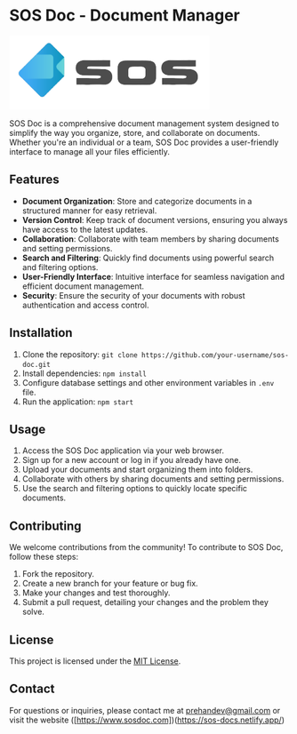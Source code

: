 # SOS Doc - Document Manager

![SOS Doc Logo](src/Logo/Sos.png)

SOS Doc is a comprehensive document management system designed to simplify the way you organize, store, and collaborate on documents. Whether you're an individual or a team, SOS Doc provides a user-friendly interface to manage all your files efficiently.

## Features

- **Document Organization**: Store and categorize documents in a structured manner for easy retrieval.
- **Version Control**: Keep track of document versions, ensuring you always have access to the latest updates.
- **Collaboration**: Collaborate with team members by sharing documents and setting permissions.
- **Search and Filtering**: Quickly find documents using powerful search and filtering options.
- **User-Friendly Interface**: Intuitive interface for seamless navigation and efficient document management.
- **Security**: Ensure the security of your documents with robust authentication and access control.

## Installation

1. Clone the repository: `git clone https://github.com/your-username/sos-doc.git`
2. Install dependencies: `npm install`
3. Configure database settings and other environment variables in `.env` file.
4. Run the application: `npm start`

## Usage

1. Access the SOS Doc application via your web browser.
2. Sign up for a new account or log in if you already have one.
3. Upload your documents and start organizing them into folders.
4. Collaborate with others by sharing documents and setting permissions.
5. Use the search and filtering options to quickly locate specific documents.

## Contributing

We welcome contributions from the community! To contribute to SOS Doc, follow these steps:

1. Fork the repository.
2. Create a new branch for your feature or bug fix.
3. Make your changes and test thoroughly.
4. Submit a pull request, detailing your changes and the problem they solve.

## License

This project is licensed under the [MIT License](LICENSE).

## Contact

For questions or inquiries, please contact me at prehandev@gmail.com or visit the website ([https://www.sosdoc.com])(https://sos-docs.netlify.app/)
